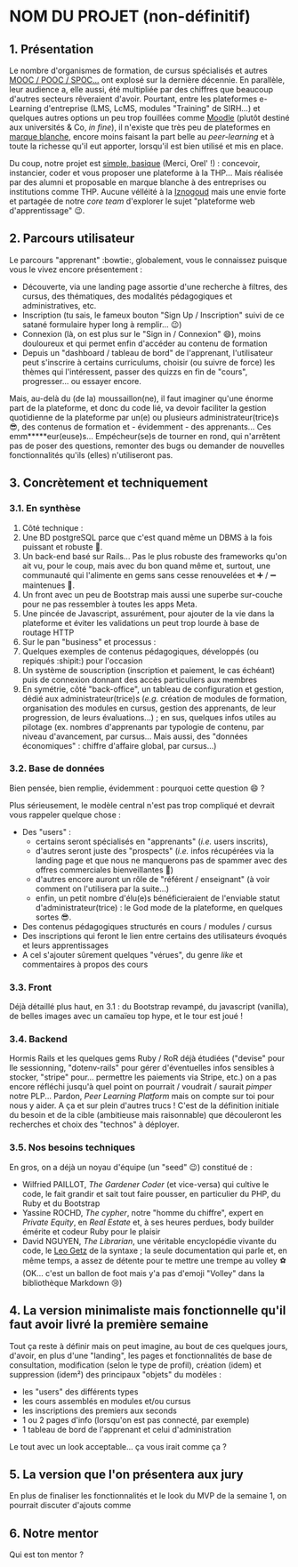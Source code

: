 # NOM DU PROJET (non-définitif)

## 1. Présentation
Le nombre d'organismes de formation, de cursus spécialisés et autres [MOOC / POOC / SPOC...](https://www.journaldunet.com/management/formation/1180044-mooc-cooc-spoc-sooc-quelles-differences/) ont explosé sur la dernière décennie. En parallèle, leur audience a, elle aussi, été multipliée par des chiffres que beaucoup d'autres secteurs rêveraient d'avoir.
Pourtant, entre les plateformes e-Learning d'entreprise (LMS, LcMS, modules "Training" de SIRH...) et quelques autres options un peu trop fouillées comme [Moodle](https://moodle.org/) (plutôt destiné aux universités & Co, _in fine_), il n'existe que très peu de plateformes en [marque blanche](https://fr.wikipedia.org/wiki/Marque_blanche), encore moins faisant la part belle au _peer-learning_ et à toute la richesse qu'il eut apporter, lorsqu'il est bien utilisé et mis en place.

Du coup, notre projet est [simple, basique](https://www.youtube.com/watch?v=2bjk26RwjyU) (Merci, Orel' !) : concevoir, instancier, coder et vous proposer une plateforme à la THP... Mais réalisée par des alumni et proposable en marque blanche à des entreprises ou institutions comme THP. 
Aucune vélléité à la [Iznogoud](https://www.dargaud.com/bd/iznogoud/iznogoud-tome-1-le-grand-vizir-iznogoud-bda5018560) mais une envie forte et partagée de notre _core team_ d'explorer le sujet "plateforme web d'apprentissage" :wink:. 

## 2. Parcours utilisateur
Le parcours "apprenant" :bowtie:, globalement, vous le connaissez puisque vous le vivez encore présentement : 
- Découverte, via une landing page assortie d'une recherche à filtres, des cursus, des thématiques, des modalités pédagogiques et administratives, etc.
- Inscription (tu sais, le fameux bouton "Sign Up / Inscription" suivi de ce satané formulaire hyper long à remplir... :wink:) 
- Connexion (là, on est plus sur le "Sign in / Connexion" :smile:), moins douloureux et qui permet enfin d'accéder au contenu de formation
- Depuis un "dashboard / tableau de bord" de l'apprenant, l'utilisateur peut s'inscrire à certains curriculums, choisir (ou suivre de force) les thèmes qui l'intéressent, passer des quizzs en fin de "cours", progresser... ou essayer encore.

Mais, au-delà du (de la) moussaillon(ne), il faut imaginer qu'une énorme part de la plateforme, et donc du code lié, va devoir faciliter la gestion quotidienne de la plateforme par un(e) ou plusieurs administrateur(trice)s :sunglasses:, des contenus de formation et - évidemment - des apprenants... Ces emm*****eur(euse)s... Empécheur(se)s de tourner en rond, qui n'arrêtent pas de poser des questions, remonter des bugs ou demander de nouvelles fonctionnalités qu'ils (elles) n'utiliseront pas.

## 3. Concrètement et techniquement

### 3.1. En synthèse
1. Côté technique : 
  1. Une BD postgreSQL parce que c'est quand même un DBMS à la fois puissant et robuste :muscle:.
  2. Un back-end basé sur Rails... Pas le plus robuste des frameworks qu'on ait vu, pour le coup, mais avec du bon quand même et, surtout, une communauté qui l'alimente en gems sans cesse renouvelées et :heavy_plus_sign: / :heavy_minus_sign: maintenues :bug:.
  3. Un front avec un peu de Bootstrap mais aussi une superbe sur-couche pour ne pas ressembler à toutes les apps Meta.
  4. Une pincée de Javascript, assurément, pour ajouter de la vie dans la plateforme et éviter les validations un peut trop lourde à base de routage HTTP
2. Sur le pan "business" et processus :
  1. Quelques exemples de contenus pédagogiques, développés (ou repiqués :shipit:) pour l'occasion
  2. Un système de souscription (inscription et paiement, le cas échéant) puis de connexion donnant des accès particuliers aux membres
  3. En symétrie, côté "back-office", un tableau de configuration et gestion, dédié aux administrateur(trice)s (_e.g._ création de modules de formation, organisation des modules en cursus, gestion des apprenants, de leur progression, de leurs évaluations...) ; en sus, quelques infos utiles au pilotage (ex. nombres d'apprenants par typologie de contenu, par niveau d'avancement, par cursus... Mais aussi, des "données économiques" : chiffre d'affaire global, par cursus...)

### 3.2. Base de données
Bien pensée, bien remplie, évidemment : pourquoi cette question :smile: ?

Plus sérieusement, le modèle central n'est pas trop compliqué et devrait vous rappeler quelque chose :
- Des "users" :
  - certains seront spécialisés en "apprenants" (_i.e._ users inscrits), 
  - d'autres seront juste des "prospects" (_i.e._ infos récupérées via la landing page et que nous ne manquerons pas de spammer avec des offres commerciales bienveillantes :japanese_ogre:)
  - d'autres encore auront un rôle de "référent / enseignant" (à voir comment on l'utilisera par la suite...)
  - enfin, un petit nombre d'élu(e)s bénéficieraient de l'enviable statut d'administrateur(trice) : le God mode de la plateforme, en quelques sortes :sunglasses:.
- Des contenus pédagogiques structurés en cours / modules / cursus
- Des inscriptions qui feront le lien entre certains des utilisateurs évoqués et leurs apprentissages
- A cel s'ajouter sûrement quelques "vérues", du genre _like_ et commentaires à propos des cours

### 3.3. Front
Déjà détaillé plus haut, en 3.1 : du Bootstrap revampé, du javascript (vanilla), de belles images avec un camaïeu top hype, et le tour est joué !

### 3.4. Backend
Hormis Rails et les quelques gems Ruby / RoR déjà étudiées ("devise" pour lle sessionning, "dotenv-rails" pour gérer d'éventuelles infos sensibles à stocker, "stripe" pour... permettre les paiements via Stripe, etc.) on a pas encore réfléchi jusqu'à quel point on pourrait / voudrait / saurait _pimper_ notre PLP... Pardon, _Peer Learning Platform_ mais on compte sur toi pour nous y aider. A ça et sur plein d'autres trucs ! C'est de la définition initiale du besoin et de la cible (ambitieuse mais raisonnable) que découleront les recherches et choix des "technos" à déployer.

### 3.5. Nos besoins techniques
En gros, on a déjà un noyau d'équipe (un "seed" :wink:) constitué de :
- Wilfried PAILLOT, _The Gardener Coder_ (et vice-versa) qui cultive le code, le fait grandir et sait tout faire pousser, en particulier du PHP, du Ruby et du Bootstrap
- Yassine ROCHD, _The cypher_, notre "homme du chiffre", expert en _Private Equity_, en _Real Estate_ et, à ses heures perdues, body builder émérite et codeur Ruby pour le plaisir
- David NGUYEN, _The Librarian_, une véritable encyclopédie vivante du code, le [Leo Getz](https://getyarn.io/yarn-clip/5b79e150-5544-465e-b6cc-29b6012f8a43) de la syntaxe ; la seule documentation qui parle et, en même temps, a assez de détente pour te mettre une trempe au volley :soccer: (OK... c'est un ballon de foot mais y'a pas d'emoji "Volley" dans la bibliothèque Markdown :cry:)

## 4. La version minimaliste mais fonctionnelle qu'il faut avoir livré la première semaine
Tout ça reste à définir mais on peut imagine, au bout de ces quelques jours, d'avoir, en plus d'une "landing", les pages et fonctionnalités de base de consultation, modification (selon le type de profil), création (idem) et suppression (idem²) des principaux "objets" du modèles : 
- les "users" des différents types
- les cours assemblés en modules et/ou cursus
- les inscriptions des premiers aux seconds
- 1 ou 2 pages d'info (lorsqu'on est pas connecté, par exemple)
- 1 tableau de bord de l'apprenant et celui d'administration

Le tout avec un look acceptable... ça vous irait comme ça ?

## 5. La version que l'on présentera aux jury
En plus de finaliser les fonctionnalités et le look du MVP de la semaine 1, on pourrait discuter d'ajouts comme

## 6. Notre mentor
Qui est ton mentor ?
